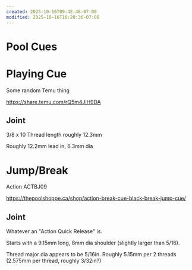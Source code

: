 ```yaml
---
created: 2025-10-16T09:42:48-07:00
modified: 2025-10-16T10:20:36-07:00
---
```


# Pool Cues

# Playing Cue

Some random Temu thing

 https://share.temu.com/rQ5m4JiH9DA

## Joint

3/8 x 10
Thread length roughly 12.3mm

Roughly 12.2mm lead in, 6.3mm dia

# Jump/Break

Action ACTBJ09

https://thepoolshoppe.ca/shop/action-break-cue-black-break-jump-cue/

## Joint

Whatever an "Action Quick Release" is.

Starts with a 9.15mm long, 8mm dia shoulder (slightly larger than 5/16). 

Thread major dia appears to be 5/16in.
Roughly 5.15mm per 2 threads (2.575mm per thread, roughly 3/32in?)
